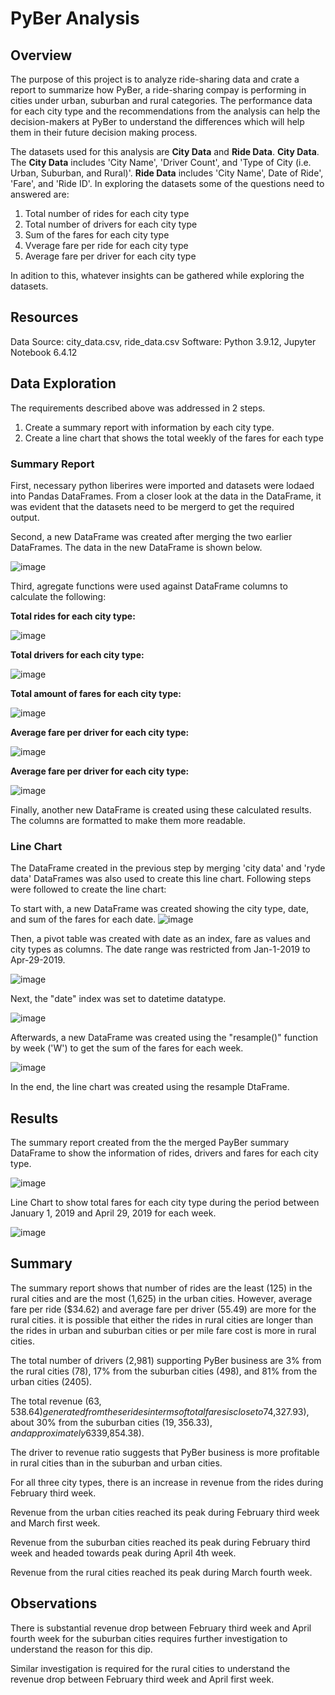 # PyBer Analysis

## Overview 
The purpose of this project is to analyze ride-sharing data and crate a report to summarize how PyBer, a ride-sharing compay is performing in cities under urban, suburban and rural categories. The performance data for each city type and the recommendations from the analysis can help the decision-makers at PyBer to understand the differences which will help them in their future decision making process. 

The datasets used for this analysis are **City Data** and **Ride Data**. **City Data**. The **City Data** includes 'City Name',	'Driver Count', and 'Type of City (i.e. Urban, Suburban, and Rural)'. **Ride Data** includes 'City Name', Date of Ride',	'Fare', and 'Ride ID'. In exploring the datasets some of the questions need to answered are:

1. Total number of rides for each city type
2. Total number of drivers for each city type
3. Sum of the fares for each city type
4. Vverage fare per ride for each city type
5. Average fare per driver for each city type 

In adition to this, whatever insights can be gathered while exploring the datasets.

## Resources
Data Source: city_data.csv, ride_data.csv Software: Python 3.9.12, Jupyter Notebook 6.4.12 

## Data Exploration
The requirements described above was addressed in 2 steps.
1. Create a summary report with information by each city type.
2. Create a line chart that shows the total weekly of the fares for each type

### Summary Report
First, necessary python liberires were imported and datasets were lodaed into Pandas DataFrames. From a closer look at the data in the DataFrame, it was evident that the datasets need to be mergerd to get the required output.

Second, a new DataFrame was created after merging the two earlier DataFrames. The data in the new DataFrame is shown below.

![image](https://user-images.githubusercontent.com/31812730/192045183-96ae6809-39cd-41ef-b3e9-7614ebceb921.png)

Third, agregate functions were used against DataFrame columns to calculate the following:

**Total rides for each city type:**

![image](https://user-images.githubusercontent.com/31812730/192046952-7d877aee-5eca-4d23-9e49-3fea4c1cd65b.png)

**Total drivers for each city type:**

![image](https://user-images.githubusercontent.com/31812730/192047536-f47cb919-3e7e-4590-bd9d-6e64e96e37f7.png)

**Total amount of fares for each city type:**

![image](https://user-images.githubusercontent.com/31812730/192047749-6c560a05-33b7-4cdf-8eae-7c4a05241dff.png)

**Average fare per driver for each city type:**

![image](https://user-images.githubusercontent.com/31812730/192048127-dc0c8c99-3e74-4faf-b90f-06bbfb37ad18.png)

**Average fare per driver for each city type:**

![image](https://user-images.githubusercontent.com/31812730/192049617-6c105663-a114-4677-be22-09469d5f838f.png)

Finally, another new DataFrame is created using these calculated results. The columns are formatted to make them more readable. 

### Line Chart
The DataFrame created in the previous step by merging 'city data' and 'ryde data' DataFrames was also used to create this line chart. Following steps were followed to create the line chart:

To start with, a new DataFrame was created showing the city type, date, and sum of the fares for each date. 
![image](https://user-images.githubusercontent.com/31812730/192055403-7ddaeb13-f34b-4d75-9565-292543c9a33a.png)

Then, a pivot table was created with date as an index, fare as values and city types as columns. The date range was restricted from Jan-1-2019 to Apr-29-2019.

![image](https://user-images.githubusercontent.com/31812730/192058526-30c97a42-cb0e-4a15-a992-5c9ec6209568.png)

Next, the "date" index was set to datetime datatype.

![image](https://user-images.githubusercontent.com/31812730/192061158-e9a1178e-3403-484e-b44f-d304f551a864.png)

Afterwards, a new DataFrame was created using the "resample()" function by week ('W') to get the sum of the fares for each week.

![image](https://user-images.githubusercontent.com/31812730/192061685-b9b6af72-6135-4a63-b018-4ee6ae72d431.png)

In the end, the line chart was created using the resample DtaFrame. 

## Results
The summary report created from the the merged PayBer summary DataFrame to show the information of rides, drivers and fares for each city type.

![image](https://user-images.githubusercontent.com/31812730/192103917-900c3089-927c-45c6-a989-1ca542505aad.png)

Line Chart to show total fares for each city type during the period between January 1, 2019 and April 29, 2019 for each week. 

![image](https://user-images.githubusercontent.com/31812730/192103978-6a648463-925c-48fd-ae81-7b2272693493.png)


## Summary
The summary report shows that number of rides are the least (125) in the rural cities and are the most (1,625) in the urban cities. However, average fare per ride ($34.62) and average fare per driver (55.49) are more for the rural cities. it is possible that either the rides in rural cities are longer than the rides in urban and suburban cities or per mile fare cost is more in rural cities.

The total number of drivers (2,981) supporting PyBer business are 3% from the rural cities (78), 17% from the suburban cities (498), and 81% from the urban cities (2405).

The total revenue ($63,538.64) generated from these rides in terms of total fares is close to 7% from the rural cities ($4,327.93), about 30% from the suburban cities ($19,356.33), and approximately 63% from the urban cities ($39,854.38).

The driver to revenue ratio suggests that PyBer business is more profitable in rural cities than in the suburban and urban cities.

For all three city types, there is an increase in revenue from the rides during February third week.

Revenue from the urban cities reached its peak during February third week and March first week.

Revenue from the suburban cities reached its peak during February third week and headed towards peak during April 4th week.

Revenue from the rural cities reached its peak during March fourth week.

## Observations
There is substantial revenue drop between February third week and April fourth week for the suburban cities requires further investigation to understand the reason for this dip.

Similar investigation is required for the rural cities to understand the revenue drop between February third week and April first week.



